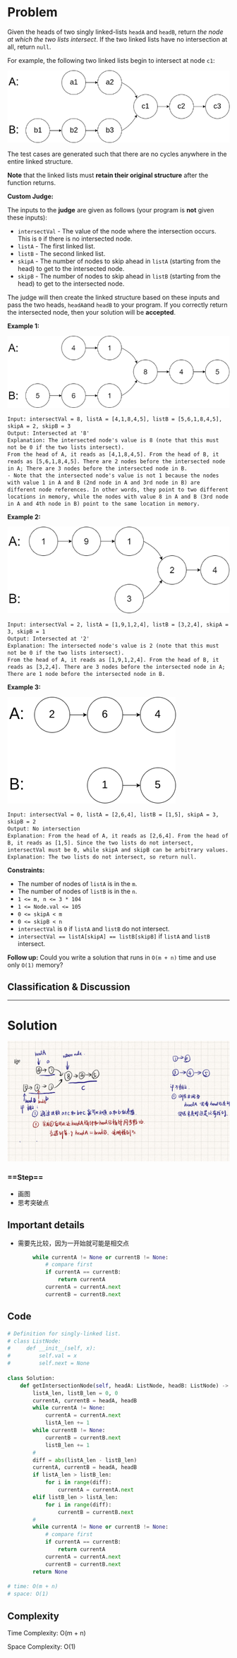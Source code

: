 # Problem

Given the heads of two singly linked-lists `headA` and `headB`, return *the node at which the two lists intersect*. If the two linked lists have no intersection at all, return `null`.

For example, the following two linked lists begin to intersect at node `c1`:

![img](./images/day4_0160_Intersection_of_Two_Lists.assets/160_statement.png)

The test cases are generated such that there are no cycles anywhere in the entire linked structure.

**Note** that the linked lists must **retain their original structure** after the function returns.

**Custom Judge:**

The inputs to the **judge** are given as follows (your program is **not** given these inputs):

- `intersectVal` - The value of the node where the intersection occurs. This is `0` if there is no intersected node.
- `listA` - The first linked list.
- `listB` - The second linked list.
- `skipA` - The number of nodes to skip ahead in `listA` (starting from the head) to get to the intersected node.
- `skipB` - The number of nodes to skip ahead in `listB` (starting from the head) to get to the intersected node.

The judge will then create the linked structure based on these inputs and pass the two heads, `headA`and `headB` to your program. If you correctly return the intersected node, then your solution will be **accepted**.

 

**Example 1:**

![img](./images/day4_0160_Intersection_of_Two_Lists.assets/160_example_1_1.png)

```
Input: intersectVal = 8, listA = [4,1,8,4,5], listB = [5,6,1,8,4,5], skipA = 2, skipB = 3
Output: Intersected at '8'
Explanation: The intersected node's value is 8 (note that this must not be 0 if the two lists intersect).
From the head of A, it reads as [4,1,8,4,5]. From the head of B, it reads as [5,6,1,8,4,5]. There are 2 nodes before the intersected node in A; There are 3 nodes before the intersected node in B.
- Note that the intersected node's value is not 1 because the nodes with value 1 in A and B (2nd node in A and 3rd node in B) are different node references. In other words, they point to two different locations in memory, while the nodes with value 8 in A and B (3rd node in A and 4th node in B) point to the same location in memory.
```

**Example 2:**

![img](./images/day4_0160_Intersection_of_Two_Lists.assets/160_example_2.png)

```
Input: intersectVal = 2, listA = [1,9,1,2,4], listB = [3,2,4], skipA = 3, skipB = 1
Output: Intersected at '2'
Explanation: The intersected node's value is 2 (note that this must not be 0 if the two lists intersect).
From the head of A, it reads as [1,9,1,2,4]. From the head of B, it reads as [3,2,4]. There are 3 nodes before the intersected node in A; There are 1 node before the intersected node in B.
```

**Example 3:**

![img](./images/day4_0160_Intersection_of_Two_Lists.assets/160_example_3.png)

```
Input: intersectVal = 0, listA = [2,6,4], listB = [1,5], skipA = 3, skipB = 2
Output: No intersection
Explanation: From the head of A, it reads as [2,6,4]. From the head of B, it reads as [1,5]. Since the two lists do not intersect, intersectVal must be 0, while skipA and skipB can be arbitrary values.
Explanation: The two lists do not intersect, so return null.
```

 

**Constraints:**

- The number of nodes of `listA` is in the `m`.
- The number of nodes of `listB` is in the `n`.
- `1 <= m, n <= 3 * 104`
- `1 <= Node.val <= 105`
- `0 <= skipA < m`
- `0 <= skipB < n`
- `intersectVal` is `0` if `listA` and `listB` do not intersect.
- `intersectVal == listA[skipA] == listB[skipB]` if `listA` and `listB` intersect.

 

**Follow up:** Could you write a solution that runs in `O(m + n)` time and use only `O(1)` memory?



## Classification & Discussion





****

# Solution

![image-20240228014454850](./images/day4_0160_Intersection_of_Two_Lists.assets/image-20240228014454850.png)

### ==Step==

- 画图
- 思考突破点





## Important details

- 需要先比较，因为一开始就可能是相交点

```python
        while currentA != None or currentB != None:
            # compare first
            if currentA == currentB:
                return currentA
            currentA = currentA.next
            currentB = currentB.next
```



## Code

```python
# Definition for singly-linked list.
# class ListNode:
#     def __init__(self, x):
#         self.val = x
#         self.next = None

class Solution:
    def getIntersectionNode(self, headA: ListNode, headB: ListNode) -> Optional[ListNode]:
        listA_len, listB_len = 0, 0
        currentA, currentB = headA, headB
        while currentA != None:
            currentA = currentA.next
            listA_len += 1
        while currentB != None:
            currentB = currentB.next
            listB_len += 1
        # 
        diff = abs(listA_len - listB_len)
        currentA, currentB = headA, headB
        if listA_len > listB_len:
            for i in range(diff):
                currentA = currentA.next
        elif listB_len > listA_len:
            for i in range(diff):
                currentB = currentB.next
        # 
        while currentA != None or currentB != None:
            # compare first
            if currentA == currentB:
                return currentA
            currentA = currentA.next
            currentB = currentB.next
        return None

# time: O(m + n)
# space: O(1)
```





## Complexity

Time Complexity:  O(m + n)

Space Complexity: O(1)